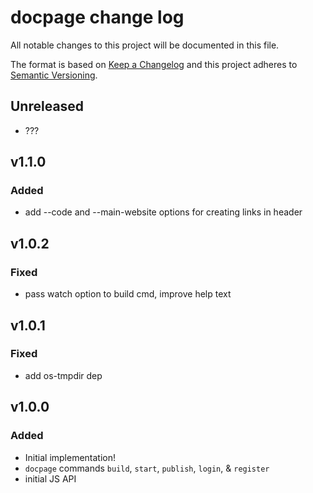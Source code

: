 # docpage change log

All notable changes to this project will be documented in this file.

The format is based on [Keep a Changelog](http://keepachangelog.com/) and this project adheres to [Semantic Versioning](http://semver.org/).

## Unreleased

* ???

## v1.1.0

### Added
* add --code and --main-website options for creating links in header

## v1.0.2

### Fixed
* pass watch option to build cmd, improve help text

## v1.0.1

### Fixed
* add os-tmpdir dep

## v1.0.0

### Added
* Initial implementation!
* `docpage` commands `build`, `start`, `publish`, `login`, & `register`
* initial JS API

